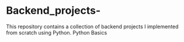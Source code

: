 # Backend_projects-
This repository contains a collection of backend projects I implemented from scratch using Python.
Python Basics 

